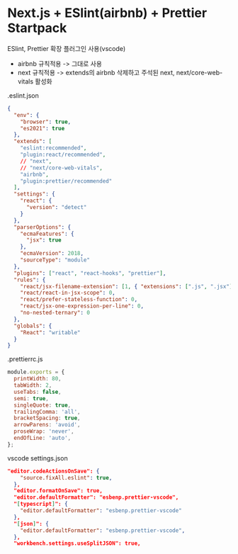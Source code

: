 # Next.js + ESlint(airbnb) + Prettier Startpack

ESlint, Prettier 확장 플러그인 사용(vscode)

- airbnb 규칙적용 -> 그대로 사용
- next 규칙적용 -> extends의 airbnb 삭제하고 주석된 next, next/core-web-vitals 활성화

.eslint.json

```json
{
  "env": {
    "browser": true,
    "es2021": true
  },
  "extends": [
    "eslint:recommended",
    "plugin:react/recommended",
    // "next",
    // "next/core-web-vitals",
    "airbnb",
    "plugin:prettier/recommended"
  ],
  "settings": {
    "react": {
      "version": "detect"
    }
  },
  "parserOptions": {
    "ecmaFeatures": {
      "jsx": true
    },
    "ecmaVersion": 2018,
    "sourceType": "module"
  },
  "plugins": ["react", "react-hooks", "prettier"],
  "rules": {
    "react/jsx-filename-extension": [1, { "extensions": [".js", ".jsx"] }],
    "react/react-in-jsx-scope": 0,
    "react/prefer-stateless-function": 0,
    "react/jsx-one-expression-per-line": 0,
    "no-nested-ternary": 0
  },
  "globals": {
    "React": "writable"
  }
}
```

.prettierrc.js

```js
module.exports = {
  printWidth: 80,
  tabWidth: 2,
  useTabs: false,
  semi: true,
  singleQuote: true,
  trailingComma: 'all',
  bracketSpacing: true,
  arrowParens: 'avoid',
  proseWrap: 'never',
  endOfLine: 'auto',
};
```

vscode settings.json

```json
"editor.codeActionsOnSave": {
    "source.fixAll.eslint": true,
  },
  "editor.formatOnSave": true,
  "editor.defaultFormatter": "esbenp.prettier-vscode",
  "[typescript]": {
    "editor.defaultFormatter": "esbenp.prettier-vscode"
  },
  "[json]": {
    "editor.defaultFormatter": "esbenp.prettier-vscode",
  },
  "workbench.settings.useSplitJSON": true,
```
